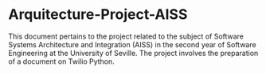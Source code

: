 # Arquitecture-Project-AISS

This document pertains to the project related to the subject of Software Systems Architecture and Integration (AISS) in the second year of Software Engineering at the University of Seville. The project involves the preparation of a document on Twilio Python.






